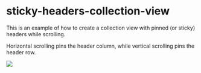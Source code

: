 # sticky-headers-collection-view

This is an example of how to create a collection view with pinned (or sticky) headers while scrolling.

Horizontal scrolling pins the header column, while vertical scrolling pins the header row.


![](https://media.giphy.com/media/52FJyoY40pOE1B7fUC/giphy.gif)
